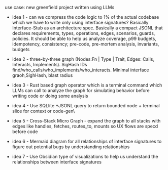 use case: new greenfield project written using LLMs
- idea 1 - can we compress the code logic to 1% of the actual codebase which we have to write only using interface signatures? Basically Interface-Stub as an architecture spec. Basically a compact JSONL that declares requirements, types, operations, edges, scenarios, guards, policies. It should be able to help us analyze coverage, p99 budgets, idempotency, consistency; pre-code, pre-mortem analysis, invariants, budgets

- idea 2 - three-by-three graph (Nodes:Fn | Type | Trait, Edges: Calls, Interacts, Implements). SigHash IDs find/who_calls/who_implements/who_interacts. Minimal interface graoh,SighHash, blast radius
- idea 3 - Rust based graph operator which is a terminal command which LLMs can call to analyze the graph for simulating behavior before writing code or doing some analysis
- idea 4 - Use SQLlite +JSONL query to return bounded node + terminal slice for context or code-gen\
- idea 5 - Cross-Stack Micro Graph - expand the graph to all stacks with edges like handles, fetches, routes_to,  mounts so UX flows are specd before code
- idea 6 - Mermaid diagram for all relationships of interface signatures to figure out potential bugs by understanding relationships
- idea 7 - Use Obsidian type of visualizations to help us understand the relationships between interface signatures
